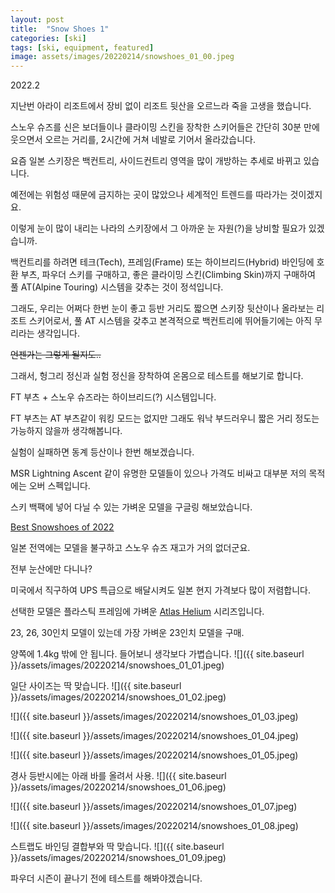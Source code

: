 ```yaml
---
layout: post
title:  "Snow Shoes 1"
categories: [ski]
tags: [ski, equipment, featured]
image: assets/images/20220214/snowshoes_01_00.jpeg
---
```


2022.2

지난번 아라이 리조트에서 장비 없이 리조트 뒷산을 오르느라 죽을 고생을 했습니다.

스노우 슈즈를 신은 보더들이나 클라이밍 스킨을 장착한 스키어들은 간단히 30분 만에 웃으면서 오르는 거리를, 2시간에 거쳐 네발로 기어서 올라갔습니다.

요즘 일본 스키장은 백컨트리, 사이드컨트리 영역을 많이 개방하는 추세로 바뀌고 있습니다.

예전에는 위험성 때문에 금지하는 곳이 많았으나 세계적인 트렌드를 따라가는 것이겠지요.

이렇게 눈이 많이 내리는 나라의 스키장에서 그 아까운 눈 자원(?)을 낭비할 필요가 있겠습니까.

백컨트리를 하려면 테크(Tech), 프레임(Frame) 또는 하이브리드(Hybrid) 바인딩에 호환 부츠, 파우더 스키를 구매하고, 좋은 클라이밍 스킨(Climbing Skin)까지 구매하여 풀 AT(Alpine Touring) 시스템을 갖추는 것이 정석입니다.

그래도, 우리는 어쩌다 한번 눈이 좋고 등반 거리도 짧으면 스키장 뒷산이나 올라보는 리조트 스키어로서, 풀 AT 시스템을 갖추고 본격적으로 백컨트리에 뛰어들기에는 아직 무리라는 생각입니다.

<del>언젠가는 그렇게 될지도..</del>

그래서, 헝그리 정신과 실험 정신을 장착하여 온몸으로 테스트를 해보기로 합니다.

FT 부츠 + 스노우 슈즈라는 하이브리드(?) 시스템입니다.

FT 부츠는 AT 부츠같이 워킹 모드는 없지만 그래도 워낙 부드러우니 짧은 거리 정도는 가능하지 않을까 생각해봅니다.

실험이 실패하면 동계 등산이나 한번 해보겠습니다.

MSR Lightning Ascent 같이 유명한 모델들이 있으나 가격도 비싸고 대부분 저의 목적에는 오버 스펙입니다.

스키 백팩에 넣어 다닐 수 있는 가벼운 모델을 구글링 해보았습니다.

[Best Snowshoes of 2022][snowshoes1]

일본 전역에는 모델을 불구하고 스노우 슈즈 재고가 거의 없더군요.

전부 눈산에만 다니나?

미국에서 직구하여 UPS 특급으로 배달시켜도 일본 현지 가격보다 많이 저렴합니다.

선택한 모델은 플라스틱 프레임에 가벼운 [Atlas Helium][snowshoes2] 시리즈입니다.


23, 26, 30인치 모델이 있는데 가장 가벼운 23인치 모델을 구매.

양쪽에 1.4kg 밖에 안 됩니다. 들어보니 생각보다 가볍습니다.
![]({{ site.baseurl }}/assets/images/20220214/snowshoes_01_01.jpeg)

일단 사이즈는 딱 맞습니다.
![]({{ site.baseurl }}/assets/images/20220214/snowshoes_01_02.jpeg)

![]({{ site.baseurl }}/assets/images/20220214/snowshoes_01_03.jpeg)

![]({{ site.baseurl }}/assets/images/20220214/snowshoes_01_04.jpeg)

![]({{ site.baseurl }}/assets/images/20220214/snowshoes_01_05.jpeg)

경사 등반시에는 아래 바를 올려서 사용.
![]({{ site.baseurl }}/assets/images/20220214/snowshoes_01_06.jpeg)

![]({{ site.baseurl }}/assets/images/20220214/snowshoes_01_07.jpeg)

![]({{ site.baseurl }}/assets/images/20220214/snowshoes_01_08.jpeg)

스트랩도 바인딩 결합부와 딱 맞습니다.
![]({{ site.baseurl }}/assets/images/20220214/snowshoes_01_09.jpeg)

파우더 시즌이 끝나기 전에 테스트를 해봐야겠습니다.

[snowshoes1]: https://www.switchbacktravel.com/best-snowshoes

[snowshoes2]: https://atlassnowshoe.com/en-us/helium-series
